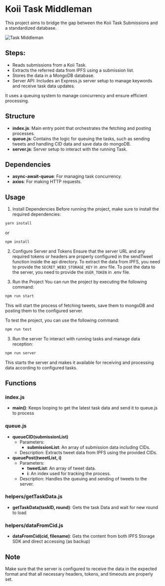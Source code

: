 # Koii Task Middleman

This project aims to bridge the gap between the Koii Task Submissions and a standardized database.

![Task Middleman](https://i.imgur.com/JeNpHHO.png)

## Steps:

- Reads submissions from a Koii Task.
- Extracts the referred data from IPFS using a submission list.
- Stores the data in a MongoDB database.
- Server API: Includes an Express.js server setup to manage keywords and receive task data updates.

It uses a queuing system to manage concurrency and ensure efficient processing.

## Structure

- **index.js**: Main entry point that orchestrates the fetching and posting processes.
- **queue.js**: Contains the logic for queuing the tasks, such as sending tweets and handling CID data and save data do mongoDB.
- **server.js**: Server setup to interact with the running Task.


## Dependencies

- **async-await-queue**: For managing task concurrency.
- **axios**: For making HTTP requests.

## Usage

1. Install Dependencies
   Before running the project, make sure to install the required dependencies:

```bash
yarn install
```
or

```bash
npm install
```

2. Configure Server and Tokens
   Ensure that the server URL and any required tokens or headers are properly configured in the sendTweet function inside the api directory. To extract the data from IPFS, you need to provide the `SECRET_WEB3_STORAGE_KEY` in .env file. To post the data to the server, you need to provide the `USER_TOKEN` in .env file.

3. Run the Project
   You can run the project by executing the following command:

```bash
npm run start
```

This will start the process of fetching tweets, save them to mongoDB and posting them to the configured server.

To test the project, you can use the following command:

```bash
npm run test
```

 <!-- This will start a server that listen on localhost:3333 will receive the tweets and log them to the console. Then in `api/sendTweet.js` file, change the server url to locahost:3333. -->

3. Run the server
  To interact with running tasks and manage data reception:
```bash
npm run server
```

This starts the server and makes it available for receiving and processing data according to configured tasks.

## Functions
### index.js
- **main()**: Keeps looping to get the latest task data and send it to queue.js to process
### queue.js
- **queueCID(submissionList)**
  - Parameters:
    - **submissionList**: An array of submission data including CIDs.
  - Description: Extracts tweet data from IPFS using the provided CIDs.
- **queuePost(tweetList, i)**
  - Parameters:
    - **tweetList**: An array of tweet data.
    - **i**: An index used for tracking the process.
  - Description: Handles the queuing and sending of tweets to the server.
### helpers/getTaskData.js
- **getTaskData(taskID, round)**: Gets the task Data and wait for new round to load
### helpers/dataFromCid.js
- **dataFromCid(cid, filename)**: Gets the content from both IPFS Storage SDK and direct accessing (as backup)
  
## Note

Make sure that the server is configured to receive the data in the expected format and that all necessary headers, tokens, and timeouts are properly set.
